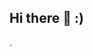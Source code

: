 ## Hi there 👋 :)

<!--
**JenniferDavis393792608/JenniferDavis393792608** is a ✨ _special_ ✨ repository because its `README.md` (this file) appears on your GitHub profile.

Here are some ideas to get you started:

- 🔭 I’m currently working on ....
- 🌱 I’m currently learning ...
- 👯 I’m looking to collaborate on ...
- 🤔 I’m looking for help with ...s..
- 💬 Ask me about ...
- 📫 How to reach me: ...
- 😄 Pronouns: ...
- ⚡ Fun fact: ...
-->.
